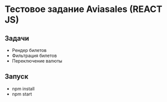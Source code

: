 # Тестовое задание Aviasales (REACT JS)

## Задачи

* Рендер билетов
* Фильтрация билетов
* Переключение валюты 

## Запуск

* npm install
* npm start




